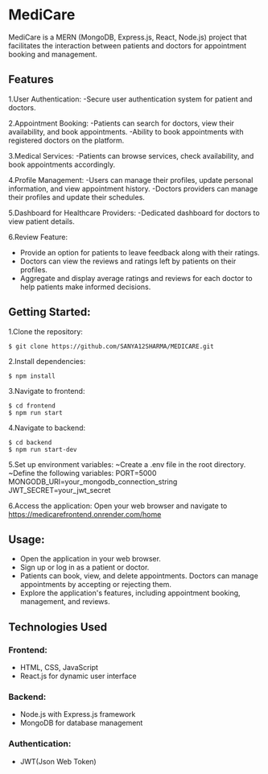 # MediCare

MediCare is a MERN (MongoDB, Express.js, React, Node.js) project that facilitates the interaction between patients and doctors for appointment booking and management.


##  Features

1.User Authentication:
-Secure user authentication system for patient and doctors.

2.Appointment Booking:
-Patients can search for doctors, view their availability, and book appointments.
-Ability to book appointments with registered doctors on the platform.

3.Medical Services:
-Patients can browse services, check availability, and book appointments accordingly.

4.Profile Management:
-Users can manage their profiles, update personal information, and view appointment history.
-Doctors providers can manage their profiles and update their schedules.

5.Dashboard for Healthcare Providers:
-Dedicated dashboard for doctors to view patient details.

6.Review Feature:
- Provide an option for patients to leave feedback along with their ratings.
- Doctors can view the reviews and ratings left by patients on their profiles.
- Aggregate and display average ratings and reviews for each doctor to help patients make informed decisions.

## Getting Started:
1.Clone the repository:
```terminal
$ git clone https://github.com/SANYA12SHARMA/MEDICARE.git
```

2.Install dependencies:
```terminal
$ npm install
```

3.Navigate to frontend:
```terminal
$ cd frontend
$ npm run start
```

4.Navigate to backend:
```terminal
$ cd backend
$ npm run start-dev
```

5.Set up environment variables:
~Create a .env file in the root directory.
~Define the following variables:
PORT=5000
MONGODB_URI=your_mongodb_connection_string
JWT_SECRET=your_jwt_secret

6.Access the application:
Open your web browser and navigate to https://medicarefrontend.onrender.com/home

## Usage: 
- Open the application in your web browser.
- Sign up or log in as a patient or doctor.
- Patients can book, view, and delete appointments. Doctors can manage appointments by accepting or rejecting them.
- Explore the application's features, including appointment booking, management, and reviews.

## Technologies Used
### Frontend:
- HTML, CSS, JavaScript
- React.js for dynamic user interface
### Backend:
- Node.js with Express.js framework
- MongoDB for database management
### Authentication:
- JWT(Json Web Token)
